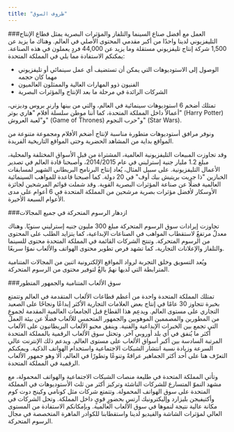```yaml
---
title: "ظروف السوق"
---
```

###العمل مع أفضل صناع السينما والتلفاز والمؤثرات البصرية
يمثل قطاع الإنتاج التليفزيوني لدينا واحدًا من أكبر مقدمي المحتوى الأصلي في العالم. وهناك ما يزيد عن 1,500 شركة إنتاج تليفزيوني مستقلة وما يزيد عن 44,000 فردٍ يعملون في هذه الصناعة.
يمكنكم الاستفادة مما يلي في المملكة المتحدة:
- الوصول إلى الاستوديوهات التي يمكن أن تستضيف أي عمل سينمائي أو تليفزيوني مهما كان حجمه
- الفنيون ذوو المهارات العالية والممثلون العالميون
- الشركات الرائدة في مرحلة ما بعد الإنتاج والمؤثرات البصرية

تمتلك أضخم 6 استوديوهات سينمائية في العالم، والتي من بينها وارنر بروس وديزني، أعمالاً داخل المملكة المتحدة، كما أننا موطن سلسلة أفلام "هاري بوتر" (Harry Potter) و"لعبة العروش" (Game of Thrones) و"حرب النجوم" (Star Wars).

ونوفر مرافق أستوديوهات متطورة مناسبة لإنتاج أضخم الأفلام ومجموعة متنوعة من المواقع بداية من المشاهد الحضرية وحتى المواقع التاريخية الفريدة.

وقد تجاوزت المبيعات التليفزيونية العالمية، المشتراة من قبل الأسواق المختلفة والمحلية، مبلغ 1.2 مليار جنية إسترليني في عام 2014/2015، وأصبحنا قادة العالم في تصدير الأعمال التليفزيونية. على سبيل المثال، يُعاد إنتاج البرنامج البريطاني الشهير لمسابقات الخبازين "ذا جريت بريتيش بيك أوف" في 20 دولة.
كما أصبحنا قاعدة للمواهب السينمائية العالمية فضلًا عن صناعة المؤثرات البصرية القوية. وقد شملت قوائم المرشحين لجائزة الأوسكار لأفضل مؤثرات بصرية مرشحين من المملكة المتحدة في 6 أعوام على مدى الأعوام السبعة الأخيرة.

###ازدهار الرسوم المتحركة في جميع المجالات

تجاوزت إيرادات سوق الرسوم المتحركة مبلغ 300 مليون جنيه إسترليني سنويًا. وهناك معدلٌ مرتفعٌ لاستقطاب المواهب في الصناعات الإبداعية، كما يتزايد الطلب على المحتوى من الرسوم المتحركة.
وتنتج الشركات القائمة في المملكة المتحدة محتوى للسينما والتلفاز والإعلانات التجارية، كما تشهد فرص تطوير محتوى الهواتف والألعاب نموًا سريعًا.

ويُعد التسويق وخلق التجربة لرواد المواقع الإلكترونية اثنين من المجالات المتنامية المترابطة التي لديها نهمٌ بالغٌ لتوفير محتوى من الرسوم المتحركة.

###سوق الألعاب المتنامية والجمهور المتطور

تمتلك المملكة المتحدة واحدة من أعظم قطاعات الألعاب المتقدمة في العالم وتتمتع بخبرة تتجاوز 30 عامًا في إنتاج بعض العلامات التجارية الأكثر إبداعًا ونجاحًا على الصعيد التجاري على مستوى العالم. ويدعِم هذا القطاع قبل الجامعات العالمية المقدمة لجموعٍ من المطورين والمصممين الموهوبين والجمهور المتحمس للألعاب فضلًا عن بيئة العمل التي تجمع بين الخبرات الإبداعية والفنية.
وينفق محبو الألعاب البريطانيون على الألعاب أكثر ما يُنفق في أي بلد أوروبي آخر. وتحتل سوق الألعاب الرقمية بالمملكة المتحدة المرتبة السادسة بين أكبر أسواق الألعاب على مستوى العالم. ويدعم ذلك الإنترنت عالي السرعة وزيادة نسبة انتشار الشبكات الاجتماعية واستخدام الهواتف الذكية. ويمكنكم التعرّف هنا على أحد أكثر الجماهير عراقةً وتنوعًا وتطورًا في العالم، ألا وهو جمهور الألعاب الرقمية في المملكة المتحدة.

وتأتي المملكة المتحدة في طليعة منصات الشبكات الاجتماعية والهواتف المحمولة، مع مشهد النموّ المتسارع للشركات الناشئة وتركيز أكثر من ثلث الأستوديوهات في المملكة المتحدة على سوق الهواتف المحمولة. وتتمتع شركات مثل كونامي وكينج دوت كوم وأكتيفيجن بليزارد وإليكترونيك آرتس بحضورٍ قويٍ داخل المملكة.
وتحل الشركات في مكانة عالية نتيجة لنموها في سوق الألعاب العالمية. وبإمكانكم الاستفادة من المستوى العالي لمؤثرات الشاشة والفيديو لدينا واستقطابنا للكوادر الماهرة المتخصصة في مجال الرسوم المتحركة.
